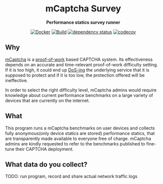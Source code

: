 <div align="center">
<h1>mCaptcha Survey</h1>
<p>

**Performance statics survey runner**

</p>

[![Docker](https://img.shields.io/docker/pulls/mcaptcha/survey)](https://hub.docker.com/r/mcaptcha/survey)
[![Build](https://github.com/mCaptcha/survey/actions/workflows/linux.yml/badge.svg)](https://github.com/mCaptcha/survey/actions/workflows/linux.yml)
[![dependency status](https://deps.rs/repo/github/mCaptcha/survey/status.svg)](https://deps.rs/repo/github/mCaptcha/survey)
[![codecov](https://codecov.io/gh/mCaptcha/survey/branch/master/graph/badge.svg)](https://codecov.io/gh/mCaptcha/survey)

</div>

## Why

[mCaptcha](https://mcaptcha.org) is a
[proof-of-work](https://en.wikipedia.org/wiki/Proof_of_work) based
CAPTCHA system. Its effectiveness depends on an accurate and
time-relevant proof-of-work difficulty setting. If it is too high, it
could end up
[DoS-ing](https://en.wikipedia.org/wiki/Denial-of-service_attack) the
underlying service that it is supposed to protect and if it is too low,
the protection offered will be ineffective.

In order to select the right difficulty level, mCaptcha admins would
require knowledge about current performance benchmarks on a large
variety of devices that are currently on the internet.


## What

This program runs a mCaptcha benchmarks on user devices and collects
fully anonymous(only device statics are stored) performance statics,
that are transparently made available to everyone free of charge.
mCaptcha admins are kindly requested to refer to the benchmarks
published to fine-tune their CAPTCHA deployment.


## What data do you collect?

TODO: run program, record and share actual network traffic logs
